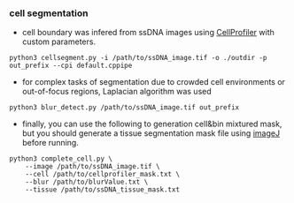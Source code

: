 ### cell segmentation

- cell boundary was infered from ssDNA images using [CellProfiler](https://cellprofiler.org/) with custom parameters.

```shell
python3 cellsegment.py -i /path/to/ssDNA_image.tif -o ./outdir -p out_prefix --cpi default.cppipe
```

- for complex tasks of segmentation due to crowded cell environments or out-of-focus regions, Laplacian algorithm was used

```shell
python3 blur_detect.py /path/to/ssDNA_image.tif out_prefix
```

- finally, you can use the following to generation cell&bin mixtured mask, but you should generate a tissue segmentation mask file using [imageJ](https://imagej.net/ij/index.html) before running.

```shell
python3 complete_cell.py \
    --image /path/to/ssDNA_image.tif \
    --cell /path/to/cellprofiler_mask.txt \
    --blur /path/to/blurValue.txt \
    --tissue /path/to/ssDNA_tissue_mask.txt
```

